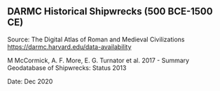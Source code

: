 ## DARMC Historical Shipwrecks (500 BCE-1500 CE)

Source: The Digital Atlas of Roman and Medieval Civilizations 
https://darmc.harvard.edu/data-availability

M McCormick, A. F. More, E. G. Turnator et al. 2017 - Summary Geodatabase of Shipwrecks: Status 2013

Date: Dec 2020